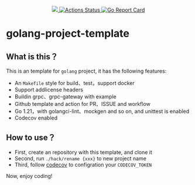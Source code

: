 <!-- <p align="center"><img src="" alt="" height="100px"></p> -->

<div align="center">
  <a href="https://codecov.io/gh/fornext-io/fornext" > 
    <img src="https://codecov.io/gh/fornext-io/fornext/branch/master/graph/badge.svg?token=XM1YHY2D3R"/> 
  </a>
  <a href="https://github.com/fornext-io/fornext/actions">
    <img src="https://github.com/fornext-io/fornext/workflows/Unit%20tests/badge.svg" alt="Actions Status">
  </a>
  <a href="https://goreportcard.com/report/github.com/fornext-io/fornext">
    <img src="https://goreportcard.com/badge/github.com/fornext-io/fornext?style=flat-square" alt="Go Report Card">
  </a>
</div>

# golang-project-template

## What is this？

This is an template for `golang` project, it has the following features:

+ An `Makefile` style for build、test，support docker
+ Support addlicense headers
+ Buildin grpc、grpc-gateway with example
+ Github template and action for PR、ISSUE and workflow
+ Go 1.21，with golangci-lint、mockgen and so on, and unittest is enabled
+ Codecov enabled

## How to use？

+ First, create an repository with this template, and clone it
+ Second, run `./hack/rename {xxx}` to new project name
+ Third, follow [codecov](https://about.codecov.io/) to configration your `CODECOV_TOKEN`

Now, enjoy coding!